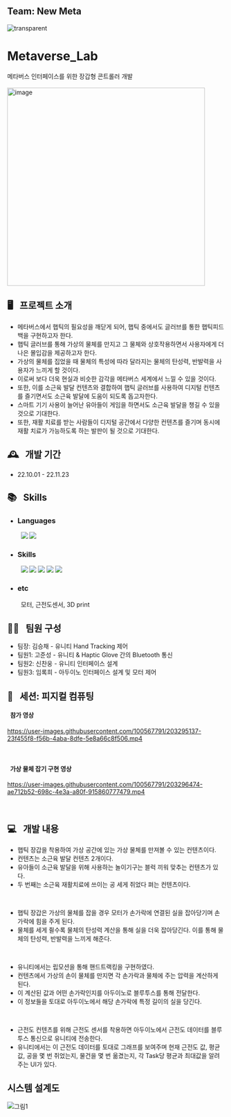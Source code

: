 ## Team: New Meta
![transparent](https://capsule-render.vercel.app/api?type=transparent&fontColor=703ee5&text=New%20Meta&height=150&fontSize=60&desc=Gloved%20Controller%20for%20Metaverse%20Interface%20&descAlignY=75&descAlign=60)

#  Metaverse_Lab
메타버스 인터페이스를 위한 장갑형 콘트롤러 개발<br/><br/>
<img width="457" alt="image" src="https://user-images.githubusercontent.com/100567791/203277363-fd14b27d-6b96-4904-9206-a08711418883.png">

## 🖥️ &nbsp; 프로젝트 소개
- 메타버스에서 햅틱의 필요성을 깨닫게 되어, 햅틱 중에서도 글러브를 통한 햅틱피드백을 구현하고자 한다.
- 햅틱 글러브를 통해 가상의 물체를 만지고 그 물체와 상호작용하면서 사용자에게 더 나은 몰입감을 제공하고자 한다. 
- 가상의 물체를 집었을 때 물체의 특성에 따라 달라지는 물체의 탄성력, 반발력을 사용자가 느끼게 할 것이다. 
- 이로써 보다 더욱 현실과 비슷한 감각을 메타버스 세계에서 느낄 수 있을 것이다.
- 또한, 이를 소근육 발달 컨텐츠와 결합하여 햅틱 글러브를 사용하여 디지털 컨텐츠를 즐기면서도 소근육 발달에 도움이 되도록 돕고자한다.
- 스마트 기기 사용이 늘어난 유아들이 게임을 하면서도 소근육 발달을 챙길 수 있을 것으로 기대한다.
- 또한, 재활 치료를 받는 사람들이 디지털 공간에서 다양한 컨텐츠를 즐기며 동시에 재활 치료가 가능하도록 하는 발판이 될 것으로 기대한다.

## 🕰️ &nbsp; 개발 기간
- 22.10.01 - 22.11.23

## 📚 &nbsp; Skills
- ### Languages <br/>
&nbsp;&nbsp;&nbsp;&nbsp;&nbsp;&nbsp;&nbsp; <img src="https://img.shields.io/badge/C-A8B9CC?style=flat-square&logo=C&logoColor=white"/> <img src="https://img.shields.io/badge/C%23-239120?style=flat-square&logo=C%20Sharp&logoColor=white"/>

- ### Skills <br/>
&nbsp;&nbsp;&nbsp;&nbsp;&nbsp;&nbsp;&nbsp; <img src="https://img.shields.io/badge/Arduino-00979D?style=flat-square&logo=Arduino&logoColor=white"/> <img src="https://img.shields.io/badge/Unity-%23000000.svg?style=flat-square&logo=unity&logoColor=white"/> <img src="https://img.shields.io/badge/GitHub-181717?style=flat-square&logo=GitHub&logoColor=white"/> <img src="https://img.shields.io/badge/git-F05032?style=flat-square&logo=git&logoColor=white"> <img src="https://img.shields.io/badge/Fusion360-0696D7?style=flat-square&logo=Autodesk&logoColor=white"/>

- ### etc <br/>
&nbsp;&nbsp;&nbsp;&nbsp;&nbsp;&nbsp;&nbsp; 모터, 근전도센서, 3D print


## 💁‍♂️ &nbsp; 팀원 구성
- 팀장: 김승채 - 유니티  Hand Tracking 제어
- 팀원1: 고준성 - 유니티 & Haptic Glove 간의 Bluetooth 통신
- 팀원2: 신찬웅 - 유니티 인터페이스 설계
- 팀원3: 임록희 - 아두이노 인터페이스 설계 및 모터 제어


## 🚩 &nbsp; 세션: 피지컬 컴퓨팅
#### &nbsp; 참가 영상 
https://user-images.githubusercontent.com/100567791/203295137-23f455f8-f56b-4aba-8dfe-5e8a66c8f506.mp4

<br/>

#### &nbsp; 가상 물체 잡기 구현 영상
https://user-images.githubusercontent.com/100567791/203296474-ae712b52-698c-4e3a-a80f-915860777479.mp4

<br/>

## 💻 &nbsp; 개발 내용
- 햅틱 장갑을 착용하여 가상 공간에 있는 가상 물체를 만져볼 수 있는 컨텐츠이다.
- 컨텐츠는 소근육 발달 컨텐츠 2개이다. 
- 유아들이 소근육 발달을 위해 사용하는 놀이기구는 블럭 끼워 맞추는 컨텐츠가 있다.
- 두 번째는 소근육 재활치료에 쓰이는 공 세게 쥐었다 펴는 컨텐츠이다.

<br/>

- 햅틱 장갑은 가상의 물체를 잡을 경우 모터가 손가락에 연결된 실을 잡아당기며 손가락에 힘을 주게 된다.
- 물체를 세게 쥘수록 물체의 탄성력 계산을 통해 실을 더욱 잡아당긴다. 이를 통해 물체의 탄성력, 반발력을 느끼게 해준다.

<br/>

- 유니티에서는 립모션을 통해 핸드트랙킹을 구현하였다. 
- 컨텐츠에서 가상의 손이 물체를 만지면 각 손가락과 물체에 주는 압력을 계산하게 된다.
- 이 계산된 값과 어떤 손가락인지를 아두이노로 블루투스를 통해 전달한다. 
- 이 정보들을 토대로 아두이노에서 해당 손가락에 특정 길이의 실을 당긴다.

<br/>

- 근전도 컨텐츠를 위해 근전도 센서를 착용하면 아두이노에서 근전도 데이터를 블루투스 통신으로 유니티에 전송한다.
- 유니티에서는 이 근전도 데이터를 토대로 그래프를 보여주며 현재 근전도 값, 평균값, 공을 몇 번 쥐었는지, 물건을 몇 번 옮겼는지, 각 Task당 평균과 최대값을 알려주는 UI가 있다.


## 시스템 설계도
![그림1](https://user-images.githubusercontent.com/100567791/203299160-8a1f30f4-2928-4c80-96c1-8dc98018c2a1.png)

